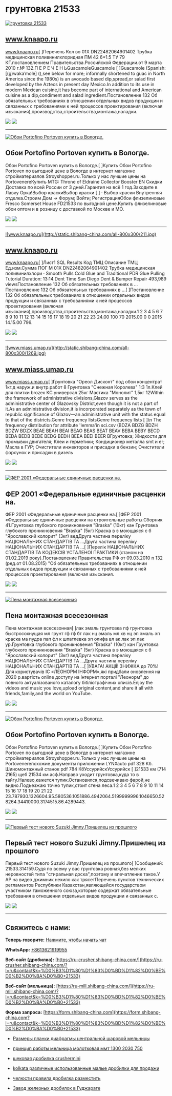 # грунтовка 21533

<a href="https://swt.shibang-china.com/?l=ru&img&k=%D0%B3%D1%80%D1%83%D0%BD%D1%82%D0%BE%D0%B2%D0%BA%D0%B0+21533" target="_blank">![грунтовка 21533](http://static.shibang-china.com/all-800x300/851.jpg)</a>

## www.knaapo.ru
www.knaapo.ru[ ]Перечень Кол во 01X DN22482064901402 Трубка медицинская поливинилхлоридная ПМ 42 6*1.5 ТУ 79 КГ.постановлением Правительства.Российской Федерации.от 9 марта 2010 г.№ 132.П Е Р Е Ч Е Н ЬGuacamoleGuacamole [ ]Guacamole (Spanish: [(ɡ)wakaˈmole] (),see below for more; informally shortened to guac in North America since the 1980s) is an avocado based dip,spread,or salad first developed by the Aztecs in present day Mexico.In addition to its use in modern Mexican cuisine,it has become part of international and American cuisine as a dip,condiment and salad ingredient.Постановление 132 Об обязательных требованиях в отношении отдельных видов продукции и связанных с требованиями к ней процессов проектирования (включая изыскания),производства,строительства,монтажа,наладки.


<a href="https://whatsapp.shibangsoft.com/WhatsApp.php" target="_blank" title="WhatsApp">![](http://static.shibang-china.com/icon/whatsapp.png)</a> <a href="https://swt.shibang-china.com/?l=ru&icon&k=%D0%B3%D1%80%D1%83%D0%BD%D1%82%D0%BE%D0%B2%D0%BA%D0%B0+21533" target="_blank">![](http://static.shibang-china.com/icon/chat-ru.png)</a>

---

<a href="https://swt.shibang-china.com/?l=ru&img&k=%D0%B3%D1%80%D1%83%D0%BD%D1%82%D0%BE%D0%B2%D0%BA%D0%B0+21533" target="_blank">![Обои Portofino Portoven купить в Вологде.](http://static.shibang-china.com/all-800x300/475.jpg)</a>

## Обои Portofino Portoven купить в Вологде.
Обои Portofino Portoven купить в Вологде.[ ]Купить Обои Portofino Portoven по выгодной цене в Вологде в интернет магазине стройматериалов Stroyshopper.ru.Только у нас лучшие цены на PortovenereКупить MTG: Throne of Eldraine Collector Booster EN Скидки Доставка по всей России от 3 дней.Гарантия на всё 1 год.Заходите в Лавку Орка!Выбор краскиВыбор краски [ ]&nbsp;&#0183;&#32;Выбор краски Внутренняя отделка.Строим Дом → Форум; Войти; РегистрацияОбои флизелиновые Fresco Somerset House FD21533 по выгодной цене.Купить флизелиновые обои оптом и в розницу с доставкой по Москве и МО.


<a href="https://whatsapp.shibangsoft.com/WhatsApp.php" target="_blank" title="WhatsApp">![](http://static.shibang-china.com/icon/whatsapp.png)</a> <a href="https://swt.shibang-china.com/?l=ru&icon&k=%D0%B3%D1%80%D1%83%D0%BD%D1%82%D0%BE%D0%B2%D0%BA%D0%B0+21533" target="_blank">![](http://static.shibang-china.com/icon/chat-ru.png)</a>

---

<a href="https://swt.shibang-china.com/?l=ru&img&k=%D0%B3%D1%80%D1%83%D0%BD%D1%82%D0%BE%D0%B2%D0%BA%D0%B0+21533" target="_blank">![www.knaapo.ru](http://static.shibang-china.com/all-800x300/211.jpg)</a>

## www.knaapo.ru
www.knaapo.ru[ ]Лист1 SQL Results Код ТМЦ Описание ТМЦ Ед.изм.Сумма ПОГ М 01X DN22482064901402 Трубка медицинская поливинилхлори&nbsp;&#0183;&#32;Smooth Pulls Cold Glue and Traditional PDR Glue Pulling Tutorial Duration: 13:14.Dent Time San Diego Dent &amp; Bumper Repair 493,989 viewsПостановление 132 Об обязательных требованиях в …Постановление 132 Об обязательных требованиях в …[ ]Постановление 132 Об обязательных требованиях в отношении отдельных видов продукции и связанных с требованиями к ней процессов проектирования (включая изыскания),производства,строительства,монтажа,наладки.1 2 3 4 5 6 7 8 9 10 11 12 13 14 15 16 17 18 19 20 21 22 23 24.00 100 70 2015.00 0 0 2015 14.15.00 796.


<a href="https://whatsapp.shibangsoft.com/WhatsApp.php" target="_blank" title="WhatsApp">![](http://static.shibang-china.com/icon/whatsapp.png)</a> <a href="https://swt.shibang-china.com/?l=ru&icon&k=%D0%B3%D1%80%D1%83%D0%BD%D1%82%D0%BE%D0%B2%D0%BA%D0%B0+21533" target="_blank">![](http://static.shibang-china.com/icon/chat-ru.png)</a>

---

<a href="https://swt.shibang-china.com/?l=ru&img&k=%D0%B3%D1%80%D1%83%D0%BD%D1%82%D0%BE%D0%B2%D0%BA%D0%B0+21533" target="_blank">![www.miass.umap.ru](http://static.shibang-china.com/all-800x300/1269.jpg)</a>

## www.miass.umap.ru
www.miass.umap.ru[ ]Грунтовка &quot;Ореол Дисконт&quot; под обои концентрат 1кг.д наруж.и внутр.работ 8 Грунтовка &quot;Снежная Королева&quot; 1:3 1л.Клей для плитки brozex КС универсал 25кг Мастика &quot;Монолит&quot; 1,5кг 12Within the framework of administrative divisions,Glazov serves as the administrative center of Glazovsky District,even though it is not a part of it.As an administrative division,it is incorporated separately as the town of republic significance of Glazov—an administrative unit with the status equal to that of the districts.Genre frequency listsGenre frequency lists [ ]\n The frequency distribution for attribute 'lemma'in sci.csv (BDZA BDZG BDZH BDZW BDZX BEAE BEAH BEAI BEAO BEAS BEAT BEAV BEBA BEBY BECD BEDA BEDB BEDE BEDG BEDH BEEA BEEI BEER BГрунтовка; Жидкости для промывки двигателя; Клеи и герметики; Кондиционер металла smt и er; Масла в ГУР; Очистители инжекторов и присадки в бензин; Очистители форсунок и присадки в дизель


<a href="https://whatsapp.shibangsoft.com/WhatsApp.php" target="_blank" title="WhatsApp">![](http://static.shibang-china.com/icon/whatsapp.png)</a> <a href="https://swt.shibang-china.com/?l=ru&icon&k=%D0%B3%D1%80%D1%83%D0%BD%D1%82%D0%BE%D0%B2%D0%BA%D0%B0+21533" target="_blank">![](http://static.shibang-china.com/icon/chat-ru.png)</a>

---

<a href="https://swt.shibang-china.com/?l=ru&img&k=%D0%B3%D1%80%D1%83%D0%BD%D1%82%D0%BE%D0%B2%D0%BA%D0%B0+21533" target="_blank">![ФЕР 2001 &#171;Федеральные единичные расценки на.](http://static.shibang-china.com/all-800x300/1504.jpg)</a>

## ФЕР 2001 &#171;Федеральные единичные расценки на.
ФЕР 2001 &#171;Федеральные единичные расценки на.[ ]ФЕР 2001 &#171;Федеральные единичные расценки на строительные работы.Сборник 41.Грунтовка глубокого проникновения &quot;Braska&quot; (10кг) кан Грунтовка глубокого проникновения &quot;Braska&quot; (5кг) Краска в э моющаяся с б &quot;Ярославский колорит&quot; (3кг) ведДруга частина переліку НАЦІОНАЛЬНИХ СТАНДАРТІВ ТА …Друга частина переліку НАЦІОНАЛЬНИХ СТАНДАРТІВ ТА …[ ]Перелік НАЦІОНАЛЬНИХ СТАНДАРТІВ ТА КОДЕКСІВ УСТАЛЕНОЇ ПРАКТИКИ (станом на 01.02.2019 року).Постановление Правительства РФ от 09.03.2010 n 132 (ред.от 01.08.2015) &quot;Об обязательных требованиях в отношении отдельных видов продукции и связанных с требованиями к ней процессов проектирования (включая изыскания.


<a href="https://whatsapp.shibangsoft.com/WhatsApp.php" target="_blank" title="WhatsApp">![](http://static.shibang-china.com/icon/whatsapp.png)</a> <a href="https://swt.shibang-china.com/?l=ru&icon&k=%D0%B3%D1%80%D1%83%D0%BD%D1%82%D0%BE%D0%B2%D0%BA%D0%B0+21533" target="_blank">![](http://static.shibang-china.com/icon/chat-ru.png)</a>

---

<a href="https://swt.shibang-china.com/?l=ru&img&k=%D0%B3%D1%80%D1%83%D0%BD%D1%82%D0%BE%D0%B2%D0%BA%D0%B0+21533" target="_blank">![Пена монтажная всесезонная](http://static.shibang-china.com/all-800x300/1101.jpg)</a>

## Пена монтажная всесезонная
Пена монтажная всесезонная[ ]лак эмаль грунтовка пф грунтовка быстросохнущая мл грунт гф гф бт лак нц эмаль мл хв нц эп эмаль эп краска ма пудра пап фл к шпатлевка эп олифа вл ак лак эп лак ур.Грунтовка глубокого проникновения &quot;Braska&quot; (10кг) кан Грунтовка глубокого проникновения &quot;Braska&quot; (5кг) Краска в э моющаяся с б &quot;Ярославский колорит&quot; (3кг) ведДруга частина переліку НАЦІОНАЛЬНИХ СТАНДАРТІВ ТА …Друга частина переліку НАЦІОНАЛЬНИХ СТАНДАРТІВ ТА …[ ]УВАГА! АКЦІЇ! ЗНИЖКА до 70%! Для користувачів ІС &#171;ЛЕОНОРМ ІНФОРМ&#187;,які придбали оновлення на 2020 р.вартість online доступу на Інтернет порталі &quot;Леонорм&quot; до повного актуалізованого каталогу бібліографічних описів.Enjoy the videos and music you love,upload original content,and share it all with friends,family,and the world on YouTube.


<a href="https://whatsapp.shibangsoft.com/WhatsApp.php" target="_blank" title="WhatsApp">![](http://static.shibang-china.com/icon/whatsapp.png)</a> <a href="https://swt.shibang-china.com/?l=ru&icon&k=%D0%B3%D1%80%D1%83%D0%BD%D1%82%D0%BE%D0%B2%D0%BA%D0%B0+21533" target="_blank">![](http://static.shibang-china.com/icon/chat-ru.png)</a>

---

<a href="https://swt.shibang-china.com/?l=ru&img&k=%D0%B3%D1%80%D1%83%D0%BD%D1%82%D0%BE%D0%B2%D0%BA%D0%B0+21533" target="_blank">![Обои Portofino Portoven купить в Вологде.](http://static.shibang-china.com/all-800x300/326.jpg)</a>

## Обои Portofino Portoven купить в Вологде.
Обои Portofino Portoven купить в Вологде.[ ]Купить Обои Portofino Portoven по выгодной цене в Вологде в интернет магазине стройматериалов Stroyshopper.ru.Только у нас лучшие цены на Portovenereпохожие документы приложении LYNXauto pdf 328 Кб. Шиномонтажный станок pdf 784 КбУссурийскУссурийск [ ]21533 км (714 2165) щеб 21534 км асф.Направо уходит грунтовка,куда то в тайгу.Налево,кажется тупик.Остановился,подсвечиваю фарой,не видно.Подъезжаю точно тупик,стоит стена леса.1 2 3 4 5 6 7 8 9 10 11 14 15 16 17 18 19 20 21 22 23.787930.1326604.95.580536.1051886.4942064.5199999996.1046650.528264.34410000.3174515.86.4289443.


<a href="https://whatsapp.shibangsoft.com/WhatsApp.php" target="_blank" title="WhatsApp">![](http://static.shibang-china.com/icon/whatsapp.png)</a> <a href="https://swt.shibang-china.com/?l=ru&icon&k=%D0%B3%D1%80%D1%83%D0%BD%D1%82%D0%BE%D0%B2%D0%BA%D0%B0+21533" target="_blank">![](http://static.shibang-china.com/icon/chat-ru.png)</a>

---

<a href="https://swt.shibang-china.com/?l=ru&img&k=%D0%B3%D1%80%D1%83%D0%BD%D1%82%D0%BE%D0%B2%D0%BA%D0%B0+21533" target="_blank">![Первый тест нового Suzuki Jimny.Пришелец из прошлого](http://static.shibang-china.com/all-800x300/1322.jpg)</a>

## Первый тест нового Suzuki Jimny.Пришелец из прошлого
Первый тест нового Suzuki Jimny.Пришелец из прошлого[ ]Сообщений: 21533.314159.Судя по всему у вас грунтовка ровная,без мелких неровностей типа &quot;стиральная доска&quot;,поэтому и впечатление такое.У АР на видео джимник нехило как трясетПеречень пунктов технических регламентов Республики Казахстан,являющейся государством участником таможенного союза,которые содержат обязательные требования в отношении отдельных видов продукции и связанных с.

<a href="https://whatsapp.shibangsoft.com/WhatsApp.php" target="_blank" title="WhatsApp">![](http://static.shibang-china.com/icon/whatsapp.png)</a> <a href="https://swt.shibang-china.com/?l=ru&icon&k=%D0%B3%D1%80%D1%83%D0%BD%D1%82%D0%BE%D0%B2%D0%BA%D0%B0+21533" target="_blank">![](http://static.shibang-china.com/icon/chat-ru.png)</a>

---
## Свяжитесь с нами:

**Теперь говорите:** [Нажмите, чтобы начать чат](https://swt.shibang-china.com?l=ru&contact&k=%D0%B3%D1%80%D1%83%D0%BD%D1%82%D0%BE%D0%B2%D0%BA%D0%B0+21533)

**WhatsApp:**  [+8613621919955](https://whatsapp.shibangsoft.com/WhatsApp.php)

**Веб-сайт (дробилка):** [https://ru-crusher.shibang-china.com/](https://ru-crusher.shibang-china.com/?l=ru&contact&k=%D0%B3%D1%80%D1%83%D0%BD%D1%82%D0%BE%D0%B2%D0%BA%D0%B0+21533)

**Веб-сайт (мельница):** [https://ru-mill.shibang-china.com/](https://ru-mill.shibang-china.com/?l=ru&contact&k=%D0%B3%D1%80%D1%83%D0%BD%D1%82%D0%BE%D0%B2%D0%BA%D0%B0+21533)

**Форма запроса:** [https://form.shibang-china.com](https://form.shibang-china.com?l=ru&contact&k=%D0%B3%D1%80%D1%83%D0%BD%D1%82%D0%BE%D0%B2%D0%BA%D0%B0+21533)

* [Размеры планки диафрагмы центральной шаровой мельницы](../117/%D0%A0%D0%B0%D0%B7%D0%BC%D0%B5%D1%80%D1%8B%20%D0%BF%D0%BB%D0%B0%D0%BD%D0%BA%D0%B8%20%D0%B4%D0%B8%D0%B0%D1%84%D1%80%D0%B0%D0%B3%D0%BC%D1%8B%20%D1%86%D0%B5%D0%BD%D1%82%D1%80%D0%B0%D0%BB%D1%8C%D0%BD%D0%BE%D0%B9%20%D1%88%D0%B0%D1%80%D0%BE%D0%B2%D0%BE%D0%B9%20%D0%BC%D0%B5%D0%BB%D1%8C%D0%BD%D0%B8%D1%86%D1%8B.md)

* [принцип работы мельница молотковая ммт 1300 2030 750](../111/%D0%BF%D1%80%D0%B8%D0%BD%D1%86%D0%B8%D0%BF%20%D1%80%D0%B0%D0%B1%D0%BE%D1%82%D1%8B%20%D0%BC%D0%B5%D0%BB%D1%8C%D0%BD%D0%B8%D1%86%D0%B0%20%D0%BC%D0%BE%D0%BB%D0%BE%D1%82%D0%BA%D0%BE%D0%B2%D0%B0%D1%8F%20%D0%BC%D0%BC%D1%82%201300%202030%20750.md)

* [щековая дробилка crushermini](../109/%D1%89%D0%B5%D0%BA%D0%BE%D0%B2%D0%B0%D1%8F%20%D0%B4%D1%80%D0%BE%D0%B1%D0%B8%D0%BB%D0%BA%D0%B0%20crushermini.md)

* [kolkata различные использованные малые дробилки для продажи](../117/kolkata%20%D1%80%D0%B0%D0%B7%D0%BB%D0%B8%D1%87%D0%BD%D1%8B%D0%B5%20%D0%B8%D1%81%D0%BF%D0%BE%D0%BB%D1%8C%D0%B7%D0%BE%D0%B2%D0%B0%D0%BD%D0%BD%D1%8B%D0%B5%20%D0%BC%D0%B0%D0%BB%D1%8B%D0%B5%20%D0%B4%D1%80%D0%BE%D0%B1%D0%B8%D0%BB%D0%BA%D0%B8%20%D0%B4%D0%BB%D1%8F%20%D0%BF%D1%80%D0%BE%D0%B4%D0%B0%D0%B6%D0%B8.md)

* [челюсти правила дробилка разместить](../112/%D1%87%D0%B5%D0%BB%D1%8E%D1%81%D1%82%D0%B8%20%D0%BF%D1%80%D0%B0%D0%B2%D0%B8%D0%BB%D0%B0%20%D0%B4%D1%80%D0%BE%D0%B1%D0%B8%D0%BB%D0%BA%D0%B0%20%D1%80%D0%B0%D0%B7%D0%BC%D0%B5%D1%81%D1%82%D0%B8%D1%82%D1%8C.md)

* [Завод железных дробилок в Гуджарате](../117/%D0%97%D0%B0%D0%B2%D0%BE%D0%B4%20%D0%B6%D0%B5%D0%BB%D0%B5%D0%B7%D0%BD%D1%8B%D1%85%20%D0%B4%D1%80%D0%BE%D0%B1%D0%B8%D0%BB%D0%BE%D0%BA%20%D0%B2%20%D0%93%D1%83%D0%B4%D0%B6%D0%B0%D1%80%D0%B0%D1%82%D0%B5.md)